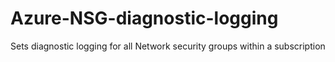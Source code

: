 # Azure-NSG-diagnostic-logging
Sets diagnostic logging for all Network security groups within a subscription
